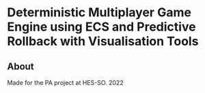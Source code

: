 # Deterministic Multiplayer Game Engine using ECS and Predictive Rollback with Visualisation Tools

## About

Made for the PA project at HES-SO. 2022
